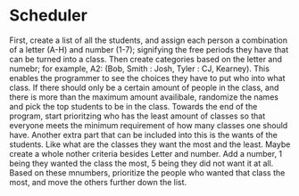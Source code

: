 # Scheduler

First, create a list of all the students, and assign each person a combination of a letter (A-H) and number (1-7); signifying the free periods they have that can be turned into a class. Then create categories based on the letter and numebr; for example, A2: (Bob, Smith : Josh, Tyler : CJ, Kearney). This enables the programmer to see the choices they have to put who into what class. If there should only be a certain amount of people in the class, and there is more than the maximum amount availibale, randomize the names and pick the top students to be in the class. Towards the end of the program, start prioritzing who has the least amount of classes so that everyone meets the minimum requirement of how many classes one should have. Another extra part that can be included into this is the wants of the students. Like what are the classes they want the most and the least. Maybe create a whole nother criteria besides Letter and number. Add a number, 1 being they wanted the class the most, 5 being they did not want it at all. Based on these mnumbers, prioritize the people who wanted that class the most, and move the others further down the list. 
